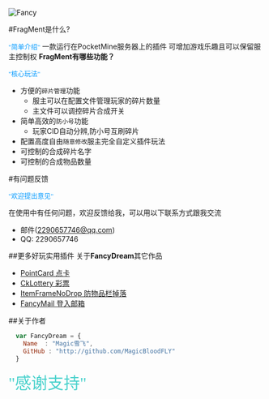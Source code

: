 ![Fancy](https://avatars3.githubusercontent.com/u/29701755?v=4&s=200)

#FragMent是什么?

<font color=#0099ff size=2 face="黑体">"简单介绍"</font>
一款运行在PocketMine服务器上的插件
可增加游戏乐趣且可以保留服主控制权
<b>FragMent有哪些功能？</b>

<font color=#0099ff size=2 face="黑体">"核心玩法"</font>

* 方便的`碎片管理`功能
    *  服主可以在配置文件管理玩家的碎片数量
    *  主文件可以调控碎片合成开关
* 简单高效的`防小号`功能
  *  玩家CID自动分辨,防小号互刷碎片
* 配置高度自由`随意修改`服主完全自定义插件玩法
 *  可控制的合成碎片名字
 *  可控制的合成物品数量


#有问题反馈

<font color=#0099ff size=2 face="黑体">"欢迎提出意见"</font>

在使用中有任何问题，欢迎反馈给我，可以用以下联系方式跟我交流

* 邮件(2290657746@qq.com)
* QQ: 2290657746

##更多好玩实用插件
关于<b>FancyDream</b>其它作品

* [PointCard 点卡](https://github.com/Cansll/PointCard) 
* [CkLottery 彩票](https://github.com/Cansll/CkLottery)
* [ItemFrameNoDrop 防物品栏掉落](https://github.com/FancyDreamTeam/ItemFrameNoDrop)
* [FancyMail 登入邮箱](https://github.com/MagicBloodFly/FancyMail)

##关于作者

```javascript
  var FancyDream = {
    Name  : "Magic雪飞",
    GitHub : "http://github.com/MagicBloodFLY"
  }
```

<font color=#48D1CC size=6 face="粗体">"感谢支持"</font>
